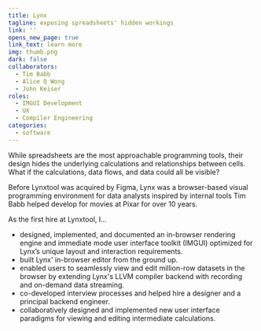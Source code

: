 ```yaml
---
title: Lynx
tagline: exposing spreadsheets' hidden workings
link: ''
opens_new_page: true
link_text: learn more
img: thumb.png
dark: false
collaborators:
  - Tim Babb
  - Alice Q Wong
  - John Keiser
roles:
  - IMGUI Development
  - UX
  - Compiler Engineering
categories:
  - software
---
```


While spreadsheets are the most approachable programming tools, their design hides the underlying calculations and relationships between cells. What if the calculations, data flows, and data could all be visible?

Before Lynxtool was acquired by Figma, Lynx was a browser-based visual programming environment for data analysts inspired by internal tools Tim Babb helped develop for movies at Pixar for over 10 years.

As the first hire at Lynxtool, I...
- designed, implemented, and documented an in-browser rendering engine and immediate mode user interface toolkit (IMGUI) optimized for Lynx’s unique layout and interaction requirements.
- built Lynx' in-browser editor from the ground up.
- enabled users to seamlessly view and edit million-row datasets in the browser by extending Lynx's LLVM compiler backend with recording and on-demand data streaming.
- co-developed interview processes and helped hire a designer and a principal backend engineer.
- collaboratively designed and implemented new user interface paradigms for viewing and editing intermediate calculations.
